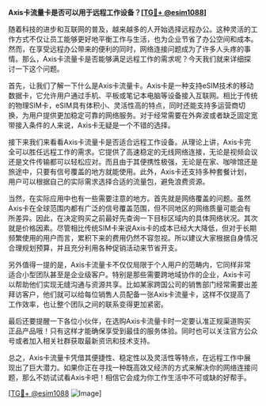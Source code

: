 **Axis卡流量卡是否可以用于远程工作设备？[[TG💪+ @esim1088](https://t.me/s/esim1088)]**

随着科技的进步和互联网的普及，越来越多的人开始选择远程办公。这种灵活的工作方式不仅让员工能够更好地平衡工作与生活，也为企业节省了办公空间和成本。然而，在享受远程办公带来的便利的同时，网络连接问题成为了许多人头疼的事情。那么，Axis卡流量卡是否能够满足远程工作的需求呢？今天我们就来详细探讨一下这个问题。

首先，让我们了解一下什么是Axis卡流量卡。Axis卡是一种支持eSIM技术的移动数据卡，它允许用户通过手机、平板或笔记本电脑等设备接入互联网。相比于传统的物理SIM卡，eSIM具有体积小、灵活性高的特点，同时还能支持多运营商切换，为用户提供更加稳定可靠的网络服务。对于经常需要在外奔波或者缺乏固定宽带接入条件的人来说，Axis卡无疑是一个不错的选择。

接下来我们来看看Axis卡流量卡是否适合远程工作设备。从理论上讲，Axis卡完全可以胜任远程工作的需求。它提供了高速稳定的无线网络连接，无论是视频会议还是文件传输都可以轻松应对。而且由于其便携性极强，无论是在家、咖啡馆还是旅途中，只要有信号覆盖的地方就能使用。此外，Axis卡还支持多种套餐计划，用户可以根据自己的实际需求选择合适的流量包，避免浪费资源。

当然，在实际应用中也有一些需要注意的地方。首先就是网络覆盖的问题。虽然Axis卡在全球范围内都有广泛的信号覆盖范围，但不同地区的网络质量可能会有所差异。因此，在决定购买之前最好先查询一下目标区域内的具体网络状况。其次就是价格因素。尽管相比传统SIM卡来说Axis卡的成本已经大大降低，但对于长期频繁使用的用户而言，累积下来的费用仍然不容忽视。所以建议大家根据自身情况合理规划预算，并且充分利用各种促销活动来节省开支。

另外值得一提的是，Axis卡流量卡不仅仅局限于个人用户的范畴内，它同样非常适合小型团队甚至是企业级客户。特别是那些需要跨地域协作的企业，Axis卡可以帮助他们实现无缝沟通与资源共享。比如某家跨国公司的销售部门经常需要出差拜访客户，他们就可以给每位销售人员配备一张Axis卡流量卡，这样不仅提高了工作效率，也让整个团队之间的联系变得更加紧密。

最后还要提醒一下各位小伙伴，在选购Axis卡流量卡时一定要认准正规渠道购买正品产品哦！只有这样才能确保享受到最佳的服务体验。同时也可以关注官方公众号或者加入相关社群获取最新资讯和技术支持。

总之，Axis卡流量卡凭借其便捷性、稳定性以及灵活性等特点，在远程工作中展现出了巨大潜力。如果你正在寻找一种既高效又经济的方式来解决你的网络连接问题，那么不妨试试看Axis卡吧！相信它会成为你工作生活中不可或缺的好帮手。

[[TG💪+ @esim1088](https://t.me/s/esim1088) ![Image](https://i.postimg.cc/4NQfJmqS/Snipaste-2025-05-13-00-14-12.png)]